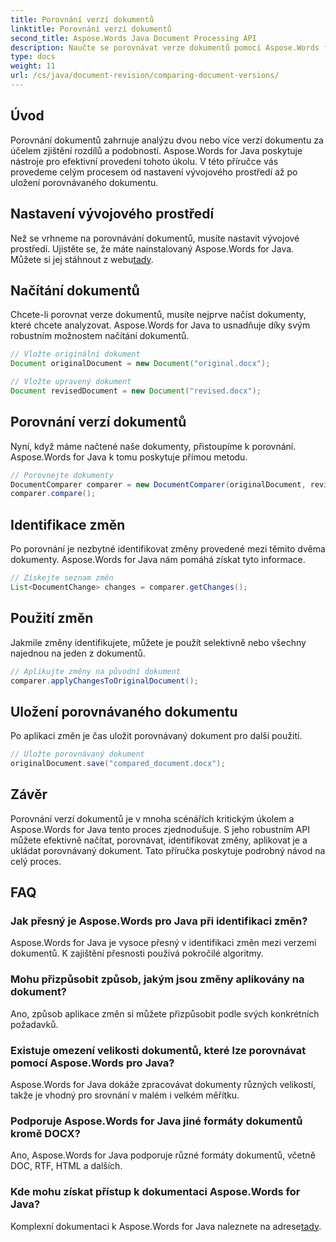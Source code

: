 ```yaml
---
title: Porovnání verzí dokumentů
linktitle: Porovnání verzí dokumentů
second_title: Aspose.Words Java Document Processing API
description: Naučte se porovnávat verze dokumentů pomocí Aspose.Words for Java. Podrobný průvodce pro efektivní správu verzí.
type: docs
weight: 11
url: /cs/java/document-revision/comparing-document-versions/
---
```


## Úvod

Porovnání dokumentů zahrnuje analýzu dvou nebo více verzí dokumentu za účelem zjištění rozdílů a podobností. Aspose.Words for Java poskytuje nástroje pro efektivní provedení tohoto úkolu. V této příručce vás provedeme celým procesem od nastavení vývojového prostředí až po uložení porovnávaného dokumentu.

## Nastavení vývojového prostředí

Než se vrhneme na porovnávání dokumentů, musíte nastavit vývojové prostředí. Ujistěte se, že máte nainstalovaný Aspose.Words for Java. Můžete si jej stáhnout z webu[tady](https://releases.aspose.com/words/java/).

## Načítání dokumentů

Chcete-li porovnat verze dokumentů, musíte nejprve načíst dokumenty, které chcete analyzovat. Aspose.Words for Java to usnadňuje díky svým robustním možnostem načítání dokumentů.

```java
// Vložte originální dokument
Document originalDocument = new Document("original.docx");

// Vložte upravený dokument
Document revisedDocument = new Document("revised.docx");
```

## Porovnání verzí dokumentů

Nyní, když máme načtené naše dokumenty, přistoupíme k porovnání. Aspose.Words for Java k tomu poskytuje přímou metodu.

```java
// Porovnejte dokumenty
DocumentComparer comparer = new DocumentComparer(originalDocument, revisedDocument);
comparer.compare();
```

## Identifikace změn

Po porovnání je nezbytné identifikovat změny provedené mezi těmito dvěma dokumenty. Aspose.Words for Java nám pomáhá získat tyto informace.

```java
// Získejte seznam změn
List<DocumentChange> changes = comparer.getChanges();
```

## Použití změn

Jakmile změny identifikujete, můžete je použít selektivně nebo všechny najednou na jeden z dokumentů.

```java
// Aplikujte změny na původní dokument
comparer.applyChangesToOriginalDocument();
```

## Uložení porovnávaného dokumentu

Po aplikaci změn je čas uložit porovnávaný dokument pro další použití.

```java
// Uložte porovnávaný dokument
originalDocument.save("compared_document.docx");
```

## Závěr

Porovnání verzí dokumentů je v mnoha scénářích kritickým úkolem a Aspose.Words for Java tento proces zjednodušuje. S jeho robustním API můžete efektivně načítat, porovnávat, identifikovat změny, aplikovat je a ukládat porovnávaný dokument. Tato příručka poskytuje podrobný návod na celý proces.

## FAQ

### Jak přesný je Aspose.Words pro Java při identifikaci změn?

Aspose.Words for Java je vysoce přesný v identifikaci změn mezi verzemi dokumentů. K zajištění přesnosti používá pokročilé algoritmy.

### Mohu přizpůsobit způsob, jakým jsou změny aplikovány na dokument?

Ano, způsob aplikace změn si můžete přizpůsobit podle svých konkrétních požadavků.

### Existuje omezení velikosti dokumentů, které lze porovnávat pomocí Aspose.Words pro Java?

Aspose.Words for Java dokáže zpracovávat dokumenty různých velikostí, takže je vhodný pro srovnání v malém i velkém měřítku.

### Podporuje Aspose.Words for Java jiné formáty dokumentů kromě DOCX?

Ano, Aspose.Words for Java podporuje různé formáty dokumentů, včetně DOC, RTF, HTML a dalších.

### Kde mohu získat přístup k dokumentaci Aspose.Words for Java?

Komplexní dokumentaci k Aspose.Words for Java naleznete na adrese[tady](https://reference.aspose.com/words/java/).